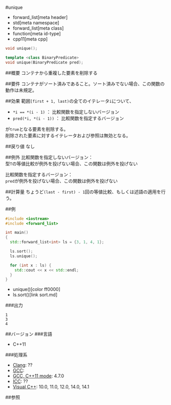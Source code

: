 #unique
* forward_list[meta header]
* std[meta namespace]
* forward_list[meta class]
* function[meta id-type]
* cpp11[meta cpp]

```cpp
void unique();

template <class BinaryPredicate>
void unique(BinaryPredicate pred);
```

##概要
コンテナから重複した要素を削除する


##要件
コンテナがソート済みであること。ソート済みでない場合、この関数の動作は未規定。


##効果
範囲`[first + 1, last)`の全てのイテレータ`i`について、

- `*i == *(i - 1)` ： 比較関数を指定しないバージョン
- `pred(*i, *(i - 1))` ： 比較関数を指定するバージョン

が`true`となる要素を削除する。  
削除された要素に対するイテレータおよび参照は無効となる。


##戻り値
なし


##例外
比較関数を指定しないバージョン：  
型`T`の等値比較が例外を投げない場合、この関数は例外を投げない


比較関数を指定するバージョン：  
`pred`が例外を投げない場合、この関数は例外を投げない


##計算量
ちょうど`(last - first) - 1`回の等値比較、もしくは述語の適用を行う。


##例
```cpp
#include <iostream>
#include <forward_list>

int main()
{
  std::forward_list<int> ls = {3, 1, 4, 1};

  ls.sort();
  ls.unique();

  for (int x : ls) {
    std::cout << x << std::endl;
  }
}
```
* unique()[color ff0000]
* ls.sort()[link sort.md]

###出力
```
1
3
4
```

##バージョン
###言語
- C++11

###処理系
- [Clang](/implementation.md#clang): ??
- [GCC](/implementation.md#gcc): 
- [GCC, C++11 mode](/implementation.md#gcc): 4.7.0
- [ICC](/implementation.md#icc): ??
- [Visual C++](/implementation.md#visual_cpp): 10.0, 11.0, 12.0, 14.0, 14.1


##参照



